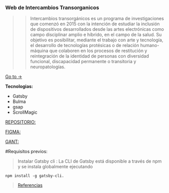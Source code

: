### Web de Intercambios Transorganicos

>>Intercambios transorgánicos es un programa de investigaciones que comenzó en 2015 con la intención de estudiar la inclusión de dispositivos desarrollados desde las artes electrónicas como campo disciplinar amplio e híbrido, en el campo de la salud. Su objetivo es posibilitar, mediante el trabajo con arte y tecnología, el desarrollo de tecnologías protésicas o de relación humano-máquina que colaboren en los procesos de restitución y reintegración de la identidad de personas con diversidad funcional, discapacidad permanente o transitoria y neuropatologías. 


[Go to →](https://intercambiostransorganicos.org/)

**Tecnologias:**
- Gatsby
- Bulma
- gsap
- ScrollMagic


[REPOSITORIO:](https://github.com/milasantacruz/IT-Gatsby)

[FIGMA:](https://www.figma.com/file/mO4pfFWkCTD74L3EhstkXc/ITWEB?node-id=0%3A1)

[GANT:](https://miro.com/app/board/uXjVO2GdKgI=/)



#Requisitos previos:

>Instalar Gatsby cli : La CLI de Gatsby está disponible a través de npm y se instala globalmente ejecutando 

``npm install -g gatsby-cli.``

>[Referencias](https://www.gatsbyjs.com/docs/reference/gatsby-cli/) 

